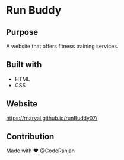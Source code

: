 # Run Buddy

## Purpose
A website that offers fitness training services. 

## Built with
* HTML 
* CSS

## Website
https://rnaryal.github.io/runBuddy07/

## Contribution
Made with ❤️ @CodeRanjan
